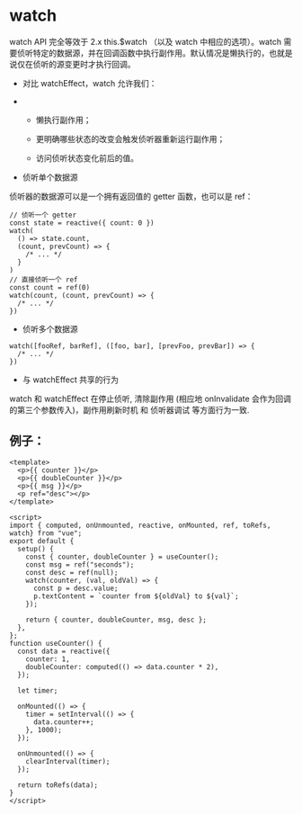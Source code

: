 # watch

watch API 完全等效于 2.x this.$watch （以及 watch 中相应的选项）。watch 需要侦听特定的数据源，并在回调函数中执行副作用。默认情况是懒执行的，也就是说仅在侦听的源变更时才执行回调。

* 对比 watchEffect，watch 允许我们：

* * 懒执行副作用；

  * 更明确哪些状态的改变会触发侦听器重新运行副作用；

  * 访问侦听状态变化前后的值。
* 侦听单个数据源

侦听器的数据源可以是一个拥有返回值的 getter 函数，也可以是 ref：

```
// 侦听一个 getter
const state = reactive({ count: 0 })
watch(
  () => state.count,
  (count, prevCount) => {
    /* ... */
  }
)
// 直接侦听一个 ref
const count = ref(0)
watch(count, (count, prevCount) => {
  /* ... */
})
```

* 侦听多个数据源

```
watch([fooRef, barRef], ([foo, bar], [prevFoo, prevBar]) => {
  /* ... */
})
```

* 与 watchEffect 共享的行为

watch 和 watchEffect 在停止侦听, 清除副作用 \(相应地 onInvalidate 会作为回调的第三个参数传入\)，副作用刷新时机 和 侦听器调试 等方面行为一致.

## 例子：

    <template>
      <p>{{ counter }}</p>
      <p>{{ doubleCounter }}</p>
      <p>{{ msg }}</p>
      <p ref="desc"></p>
    </template>

    <script>
    import { computed, onUnmounted, reactive, onMounted, ref, toRefs, watch} from "vue";
    export default {
      setup() {
        const { counter, doubleCounter } = useCounter();
        const msg = ref("seconds");
        const desc = ref(null);
        watch(counter, (val, oldVal) => {
          const p = desc.value;
          p.textContent = `counter from ${oldVal} to ${val}`;
        });

        return { counter, doubleCounter, msg, desc };
      },
    };
    function useCounter() {
      const data = reactive({
        counter: 1,
        doubleCounter: computed(() => data.counter * 2),
      });

      let timer;

      onMounted(() => {
        timer = setInterval(() => {
          data.counter++;
        }, 1000);
      });

      onUnmounted(() => {
        clearInterval(timer);
      });

      return toRefs(data);
    }
    </script>



